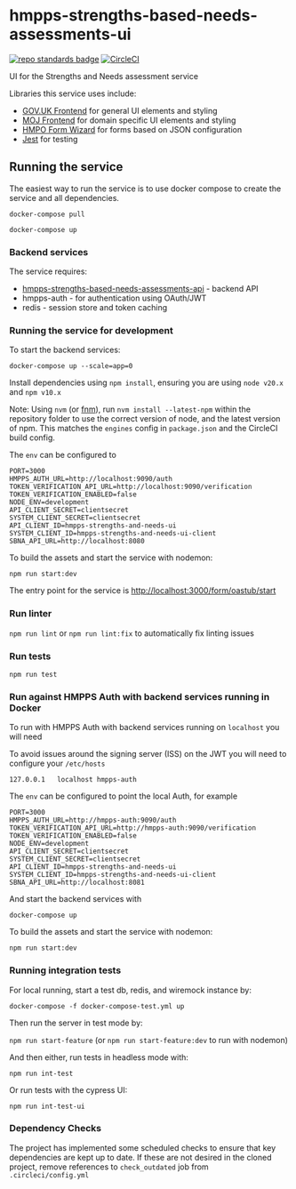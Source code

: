 # hmpps-strengths-based-needs-assessments-ui
[![repo standards badge](https://img.shields.io/badge/dynamic/json?color=blue&style=flat&logo=github&label=MoJ%20Compliant&query=%24.result&url=https%3A%2F%2Foperations-engineering-reports.cloud-platform.service.justice.gov.uk%2Fapi%2Fv1%2Fcompliant_public_repositories%2Fhmpps-strengths-based-needs-assessments-ui)](https://operations-engineering-reports.cloud-platform.service.justice.gov.uk/public-github-repositories.html#hmpps-strengths-based-needs-assessments-ui "Link to report")
[![CircleCI](https://circleci.com/gh/ministryofjustice/hmpps-strengths-based-needs-assessments-ui/tree/main.svg?style=svg)](https://circleci.com/gh/ministryofjustice/hmpps-strengths-based-needs-assessments-ui)

UI for the Strengths and Needs assessment service

Libraries this service uses include:
- [GOV.UK Frontend](https://github.com/alphagov/govuk-frontend) for general UI elements and styling
- [MOJ Frontend](https://github.com/ministryofjustice/moj-frontend) for domain specific UI elements and styling
- [HMPO Form Wizard](https://github.com/HMPO/hmpo-form-wizard) for forms based on JSON configuration
- [Jest](https://github.com/jestjs/jest) for testing

## Running the service
The easiest way to run the service is to use docker compose to create the service and all dependencies. 

`docker-compose pull`

`docker-compose up`

### Backend services
The service requires: 
* [hmpps-strengths-based-needs-assessments-api](https://github.com/ministryofjustice/hmpps-strengths-based-needs-assessments-api) - backend API
* hmpps-auth - for authentication using OAuth/JWT
* redis - session store and token caching

### Running the service for development

To start the backend services: 

`docker-compose up --scale=app=0`

Install dependencies using `npm install`, ensuring you are using `node v20.x` and `npm v10.x`

Note: Using `nvm` (or [fnm](https://github.com/Schniz/fnm)), run `nvm install --latest-npm` within the repository folder to use the correct version of node, and the latest version of npm. This matches the `engines` config in `package.json` and the CircleCI build config.

The `env` can be configured to

```
PORT=3000
HMPPS_AUTH_URL=http://localhost:9090/auth
TOKEN_VERIFICATION_API_URL=http://localhost:9090/verification
TOKEN_VERIFICATION_ENABLED=false
NODE_ENV=development
API_CLIENT_SECRET=clientsecret
SYSTEM_CLIENT_SECRET=clientsecret
API_CLIENT_ID=hmpps-strengths-and-needs-ui
SYSTEM_CLIENT_ID=hmpps-strengths-and-needs-ui-client
SBNA_API_URL=http://localhost:8080
```

To build the assets and start the service with nodemon:

`npm run start:dev`

The entry point for the service is [http://localhost:3000/form/oastub/start](http://localhost:3000/form/oastub/start)

### Run linter

`npm run lint` or `npm run lint:fix` to automatically fix linting issues

### Run tests

`npm run test`

### Run against HMPPS Auth with backend services running in Docker

To run with HMPPS Auth with backend services running on `localhost` you will need

To avoid issues around the signing server (ISS) on the JWT you will need to configure your `/etc/hosts`

```
127.0.0.1   localhost hmpps-auth
```

The `env` can be configured to point the local Auth, for example

```
PORT=3000
HMPPS_AUTH_URL=http://hmpps-auth:9090/auth
TOKEN_VERIFICATION_API_URL=http://hmpps-auth:9090/verification
TOKEN_VERIFICATION_ENABLED=false
NODE_ENV=development
API_CLIENT_SECRET=clientsecret
SYSTEM_CLIENT_SECRET=clientsecret
API_CLIENT_ID=hmpps-strengths-and-needs-ui
SYSTEM_CLIENT_ID=hmpps-strengths-and-needs-ui-client
SBNA_API_URL=http://localhost:8081
```

And start the backend services with

```
docker-compose up
```

To build the assets and start the service with nodemon:

`npm run start:dev`

### Running integration tests

For local running, start a test db, redis, and wiremock instance by:

`docker-compose -f docker-compose-test.yml up`

Then run the server in test mode by:

`npm run start-feature` (or `npm run start-feature:dev` to run with nodemon)

And then either, run tests in headless mode with:

`npm run int-test`
 
Or run tests with the cypress UI:

`npm run int-test-ui`


### Dependency Checks

The project has implemented some scheduled checks to ensure that key dependencies are kept up to date.
If these are not desired in the cloned project, remove references to `check_outdated` job from `.circleci/config.yml`
